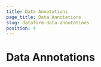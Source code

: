 ```yaml
---
title: Data Annotations
page_title: Data Annotations
slug: dataform-data-annotations
position: 4
---
```


# Data Annotations




